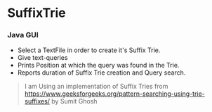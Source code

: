 # SuffixTrie

### Java GUI 
- Select a TextFile in order to create it's Suffix Trie.
- Give text-queries
- Prints Position at which the query was found in the Trie.
- Reports duration of Suffix Trie creation and Query search.

> I am Using an implementation of Suffix Tries from
> https://www.geeksforgeeks.org/pattern-searching-using-trie-suffixes/
> by Sumit Ghosh
